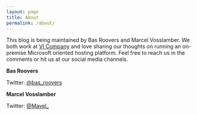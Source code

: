 ```yaml
---
layout: page
title: About
permalink: /about/
---
```


This blog is being maintained by Bas Roovers and Marcel Vosslamber. We both work at [VI Company](https://www.vicompany.nl) and love sharing our thoughts on running an on-premise Microsoft oriented hosting platform. Feel free to reach us in the comments or hit us at our social media channels.

**Bas Roovers**

Twitter: [@bas_roovers](https://twitter.com/bas_roovers)

**Marcel Vosslamber**

Twitter: [@Mavel_](https://twitter.com/Mavel_)